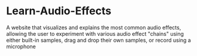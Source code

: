 # Learn-Audio-Effects
A website that visualizes and explains the most common audio effects, allowing the user to experiment with various audio effect "chains" using either built-in samples, drag and drop their own samples, or record using a microphone 